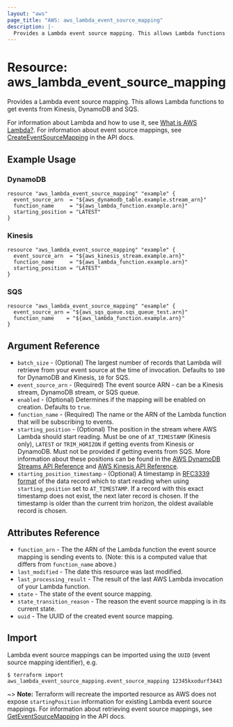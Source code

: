 ```yaml
---
layout: "aws"
page_title: "AWS: aws_lambda_event_source_mapping"
description: |-
  Provides a Lambda event source mapping. This allows Lambda functions to get events from Kinesis, DynamoDB and SQS
---
```


# Resource: aws_lambda_event_source_mapping

Provides a Lambda event source mapping. This allows Lambda functions to get events from Kinesis, DynamoDB and SQS.

For information about Lambda and how to use it, see [What is AWS Lambda?][1].
For information about event source mappings, see [CreateEventSourceMapping][2] in the API docs.

## Example Usage

### DynamoDB

```hcl
resource "aws_lambda_event_source_mapping" "example" {
  event_source_arn  = "${aws_dynamodb_table.example.stream_arn}"
  function_name     = "${aws_lambda_function.example.arn}"
  starting_position = "LATEST"
}
```

### Kinesis

```hcl
resource "aws_lambda_event_source_mapping" "example" {
  event_source_arn  = "${aws_kinesis_stream.example.arn}"
  function_name     = "${aws_lambda_function.example.arn}"
  starting_position = "LATEST"
}
```

### SQS

```hcl
resource "aws_lambda_event_source_mapping" "example" {
  event_source_arn = "${aws_sqs_queue.sqs_queue_test.arn}"
  function_name    = "${aws_lambda_function.example.arn}"
}
```

## Argument Reference

* `batch_size` - (Optional) The largest number of records that Lambda will retrieve from your event source at the time of invocation. Defaults to `100` for DynamoDB and Kinesis, `10` for SQS.
* `event_source_arn` - (Required) The event source ARN - can be a Kinesis stream, DynamoDB stream, or SQS queue.
* `enabled` - (Optional) Determines if the mapping will be enabled on creation. Defaults to `true`.
* `function_name` - (Required) The name or the ARN of the Lambda function that will be subscribing to events.
* `starting_position` - (Optional) The position in the stream where AWS Lambda should start reading. Must be one of `AT_TIMESTAMP` (Kinesis only), `LATEST` or `TRIM_HORIZON` if getting events from Kinesis or DynamoDB. Must not be provided if getting events from SQS. More information about these positions can be found in the [AWS DynamoDB Streams API Reference](https://docs.aws.amazon.com/amazondynamodb/latest/APIReference/API_streams_GetShardIterator.html) and [AWS Kinesis API Reference](https://docs.aws.amazon.com/kinesis/latest/APIReference/API_GetShardIterator.html#Kinesis-GetShardIterator-request-ShardIteratorType).
* `starting_position_timestamp` - (Optional) A timestamp in [RFC3339 format](https://tools.ietf.org/html/rfc3339#section-5.8) of the data record which to start reading when using `starting_position` set to `AT_TIMESTAMP`. If a record with this exact timestamp does not exist, the next later record is chosen. If the timestamp is older than the current trim horizon, the oldest available record is chosen.

## Attributes Reference

* `function_arn` - The the ARN of the Lambda function the event source mapping is sending events to. (Note: this is a computed value that differs from `function_name` above.)
* `last_modified` - The date this resource was last modified.
* `last_processing_result` - The result of the last AWS Lambda invocation of your Lambda function.
* `state` - The state of the event source mapping.
* `state_transition_reason` - The reason the event source mapping is in its current state.
* `uuid` - The UUID of the created event source mapping.


[1]: http://docs.aws.amazon.com/lambda/latest/dg/welcome.html
[2]: http://docs.aws.amazon.com/lambda/latest/dg/API_CreateEventSourceMapping.html


## Import

Lambda event source mappings can be imported using the `UUID` (event source mapping identifier), e.g.

```
$ terraform import aws_lambda_event_source_mapping.event_source_mapping 12345kxodurf3443
```

~> **Note:** Terraform will recreate the imported resource as AWS does not expose `startingPosition` information for existing Lambda event source mappings. For information about retrieving event source mappings, see [GetEventSourceMapping][3] in the API docs.

[3]: https://docs.aws.amazon.com/lambda/latest/dg/API_GetEventSourceMapping.html
